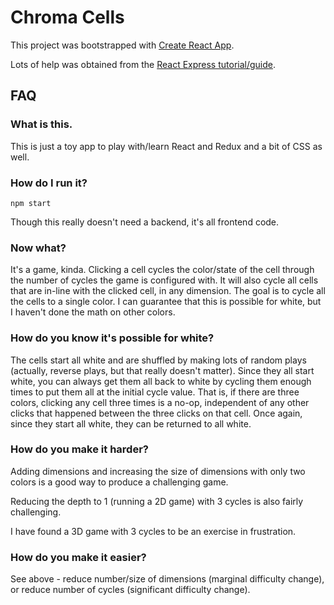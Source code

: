 # Chroma Cells

This project was bootstrapped with [Create React App](https://github.com/facebookincubator/create-react-app).

Lots of help was obtained from the [React Express tutorial/guide](http://www.react.express/).

## FAQ

### What is this.

This is just a toy app to play with/learn React and Redux and a bit of CSS as
well.

### How do I run it?

`npm start`

Though this really doesn't need a backend, it's all frontend code.

### Now what?

It's a game, kinda. Clicking a cell cycles the color/state of the cell through
the number of cycles the game is configured with. It will also cycle all cells
that are in-line with the clicked cell, in any dimension. The goal is to cycle
all the cells to a single color. I can guarantee that this is possible for
white, but I haven't done the math on other colors.

### How do you know it's possible for white?

The cells start all white and are shuffled by making lots of random plays
(actually, reverse plays, but that really doesn't matter). Since they all start
white, you can always get them all back to white by cycling them enough times to
put them all at the initial cycle value. That is, if there are three colors,
clicking any cell three times is a no-op, independent of any other clicks that
happened between the three clicks on that cell. Once again, since they start all
white, they can be returned to all white.

### How do you make it harder?

Adding dimensions and increasing the size of dimensions with only two colors is
a good way to produce a challenging game.

Reducing the depth to 1 (running a 2D game) with 3 cycles is also fairly
challenging.

I have found a 3D game with 3 cycles to be an exercise in frustration.

### How do you make it easier?

See above - reduce number/size of dimensions (marginal difficulty change), or
reduce number of cycles (significant difficulty change).
